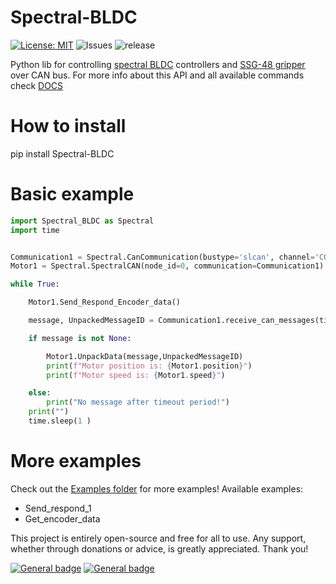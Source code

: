 # Spectral-BLDC

[![License: MIT](https://img.shields.io/badge/License-MIT-green.svg)](https://opensource.org/licenses/MIT)  ![Issues](https://img.shields.io/github/issues/PCrnjak/Spectral-BLDC-Python) ![release](https://img.shields.io/github/v/release/PCrnjak/Spectral-BLDC-Python)

Python lib for controlling [spectral BLDC](https://github.com/PCrnjak/Spectral-Micro-BLDC-controller/blob/main/README.md) controllers and [SSG-48 gripper](https://github.com/PCrnjak/SSG-48-adaptive-electric-gripper) over CAN bus. 
For more info about this API and all available commands check [DOCS](https://source-robotics.github.io/Spectral-BLDC-docs/apage7_can/)

# How to install

  pip install Spectral-BLDC

# Basic example


``` py 
import Spectral_BLDC as Spectral
import time


Communication1 = Spectral.CanCommunication(bustype='slcan', channel='COM41', bitrate=1000000)
Motor1 = Spectral.SpectralCAN(node_id=0, communication=Communication1)

while True:

    Motor1.Send_Respond_Encoder_data()

    message, UnpackedMessageID = Communication1.receive_can_messages(timeout=0.2)

    if message is not None:

        Motor1.UnpackData(message,UnpackedMessageID)
        print(f"Motor position is: {Motor1.position}")
        print(f"Motor speed is: {Motor1.speed}")

    else:
        print("No message after timeout period!")
    print("")
    time.sleep(1 )
```


# More examples

Check out the [Examples folder](https://github.com/PCrnjak/Spectral-BLDC-Python/tree/main/examples) for more examples!
Available examples:
* Send_respond_1
* Get_encoder_data



This project is entirely open-source and free for all to use. Any support, whether through donations or advice, is greatly appreciated. Thank you!

 [![General badge](https://img.shields.io/badge/PayPal-00457C?style=for-the-badge&logo=paypal&logoColor=white)](https://paypal.me/PCrnjak?locale.x=en_US)
[![General badge](https://img.shields.io/badge/Patreon-F96854?style=for-the-badge&logo=patreon&logoColor=white)](https://www.patreon.com/PCrnjak)
